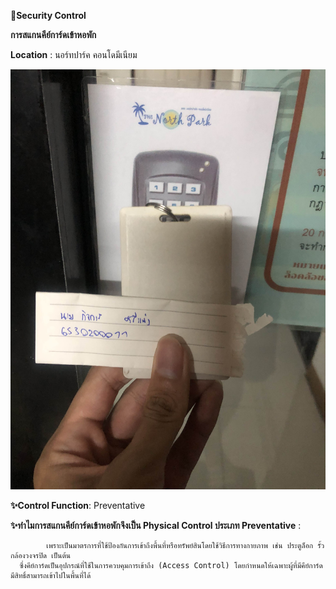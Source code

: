 **🔐Security Control**

**การสแกนคีย์การ์ดเข้าหอพัก**

**Location** : นอร์ทปาร์ค คอนโดมีเนียม

![image](Pic/IMG_1503.jpg)

**✨Control Function**: Preventative

**✨ทำไมการสแกนคีย์การ์ดเข้าหอพักจึงเป็น Physical Control ประเภท Preventative** : 

            เพราะเป็นมาตรการที่ใช้ป้องกันการเข้าถึงพื้นที่หรือทรัพย์สินโดยใช้วิธีการทางกายภาพ เช่น ประตูล็อก รั้ว กล้องวงจรปิด เป็นต้น
      ซึ่งคีย์การ์ดเป็นอุปกรณ์ที่ใช้ในการควบคุมการเข้าถึง (Access Control) โดยกำหนดให้เฉพาะผู้ที่มีคีย์การ์ดมีสิทธิ์สามารถเข้าไปในพื้นที่ได้
